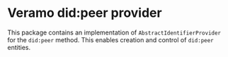 # Veramo did:peer provider

This package contains an implementation of `AbstractIdentifierProvider` for the `did:peer` method.
This enables creation and control of `did:peer` entities.
